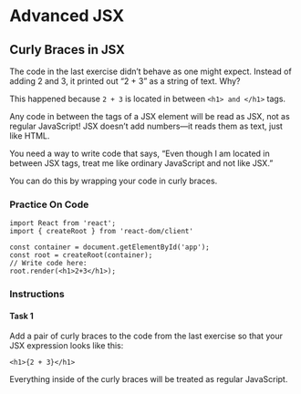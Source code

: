 # Advanced JSX
## Curly Braces in JSX

The code in the last exercise didn’t behave as one might expect. Instead of adding 2 and 3, it printed out “2 + 3” as a string of text. Why?

This happened because `2 + 3` is located in between `<h1> and </h1>` tags.

Any code in between the tags of a JSX element will be read as JSX, not as regular JavaScript! JSX doesn’t add numbers—it reads them as text, just like HTML.

You need a way to write code that says, “Even though I am located in between JSX tags, treat me like ordinary JavaScript and not like JSX.”

You can do this by wrapping your code in curly braces.

### Practice On Code

    import React from 'react';
    import { createRoot } from 'react-dom/client'

    const container = document.getElementById('app');
    const root = createRoot(container);
    // Write code here:
    root.render(<h1>2+3</h1>);

### Instructions

#### Task 1

Add a pair of curly braces to the code from the last exercise so that your JSX expression looks like this:

    <h1>{2 + 3}</h1>

Everything inside of the curly braces will be treated as regular JavaScript.
